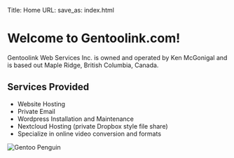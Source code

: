 Title: Home
URL:
save_as: index.html

# Welcome to Gentoolink.com!

Gentoolink Web Services Inc. is owned and operated by Ken McGonigal and is 
based out Maple Ridge, British Columbia, Canada.

## Services Provided

- Website Hosting
- Private Email
- Wordpress Installation and Maintenance
- Nextcloud Hosting (private Dropbox style file share)
- Specialize in online video conversion and formats

![Gentoo Penguin](/images/gentoopenguin.jpeg "Gentoo Penguin")
